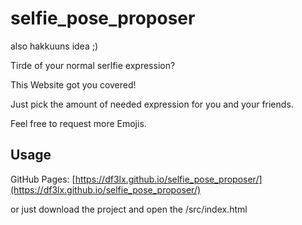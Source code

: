 # selfie_pose_proposer
also hakkuuns idea ;)

Tirde of your normal serlfie expression?

This Website got you covered!

Just pick the amount of needed expression for you and your friends.

Feel free to request more Emojis.


## Usage

GitHub Pages: [https://df3lx.github.io/selfie_pose_proposer/](https://df3lx.github.io/selfie_pose_proposer/)

or just download the project and open the /src/index.html